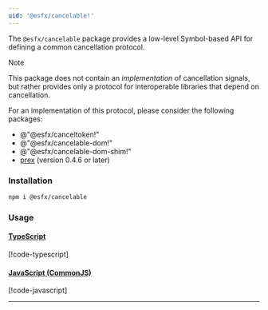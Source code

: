 ```yaml
---
uid: '@esfx/cancelable!'
---
```


The `@esfx/cancelable` package provides a low-level Symbol-based API for defining a common cancellation protocol.

> [!NOTE]
> This package does not contain an *implementation* of cancellation signals, but rather provides only a
> protocol for interoperable libraries that depend on cancellation.
>
> For an implementation of this protocol, please consider the following packages:
> - @"@esfx/canceltoken!"
> - @"@esfx/cancelable-dom!"
> - @"@esfx/cancelable-dom-shim!"
> - [prex](https://github.com/rbuckton/prex#readme) (version 0.4.6 or later)

### Installation

```sh
npm i @esfx/cancelable
```

### Usage

#### [TypeScript](#tab/ts)
[!code-typescript[](../examples/usage.ts)]
#### [JavaScript (CommonJS)](#tab/js)
[!code-javascript[](../examples/usage.js)]
***
